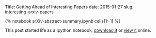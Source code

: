 Title: Getting Ahead of Interesting Papers
date: 2015-01-27
slug: interesting-arxiv-papers

{% notebook arXiv-abstract-summary.ipynb cells[1:-1] %}

This post started life as a ipython notebook,
[download it](/downloads/notebooks/arXiv-abstract-summary.ipynb)
or
[view it](http://nbviewer.ipython.org/url/betatim.github.io//downloads/notebooks/arXiv-abstract-summary.ipynb) online.
